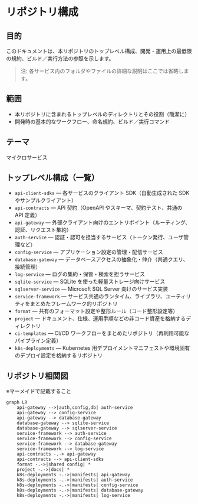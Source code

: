 # リポジトリ構成

## 目的
このドキュメントは、本リポジトリのトップレベル構成、開発・運用上の最低限の規約、ビルド／実行方法の参照を示します。

> 注: 各サービス内のフォルダやファイルの詳細な説明はここでは省略します。

## 範囲
- 本リポジトリに含まれるトップレベルのディレクトリとその役割（簡潔に）
- 開発時の基本的なワークフロー、命名規約、ビルド／実行コマンド

## テーマ

マイクロサービス

## トップレベル構成（一覧）
- `api-client-sdks` — 各サービスのクライアント SDK（自動生成された SDK やサンプルクライアント）
- `api-contracts` — API 契約（OpenAPI やスキーマ、契約テスト、共通の API 定義）
- `api-gateway` — 外部クライアント向けのエントリポイント（ルーティング、認証、リクエスト集約）
- `auth-service` — 認証・認可を担当するサービス（トークン発行、ユーザ管理など）
- `config-service` — アプリケーション設定の管理・配信サービス
- `database-gateway` — データベースアクセスの抽象化・仲介（共通クエリ、接続管理）
- `log-service` — ログの集約・保管・検索を担うサービス
- `sqlite-service` — SQLite を使った軽量ストレージ向けサービス
- `sqlserver-service` — Microsoft SQL Server 向けのサービス実装
- `service-framework` — サービス共通のランタイム、ライブラリ、ユーティリティをまとめたフレームワーク的リポジトリ
- `format` — 共有のフォーマット設定や整形ルール（コード整形設定等）
- `project` — ドキュメント、仕様、運用手順などの非コード資産を格納するディレクトリ
- `ci-templates` — CI/CD ワークフローをまとめたリポジトリ（再利用可能なパイプライン定義）
- `k8s-deployments` — Kubernetes 用デプロイメントマニフェストや環境固有のデプロイ設定を格納するリポジトリ

## リポジトリ相関図
※マーメイドで記載すること

```mermaid
graph LR
	api-gateway -->|auth,config,db| auth-service
	api-gateway --> config-service
	api-gateway --> database-gateway
	database-gateway --> sqlite-service
	database-gateway --> sqlserver-service
	service-framework --> auth-service
	service-framework --> config-service
	service-framework --> database-gateway
	service-framework --> log-service
	api-contracts -.-> api-gateway
	api-contracts --> api-client-sdks
	format -.->|shared config| *
	project -.->|docs| *
	k8s-deployments -.->|manifests| api-gateway
	k8s-deployments -.->|manifests| auth-service
	k8s-deployments -.->|manifests| config-service
	k8s-deployments -.->|manifests| database-gateway
	k8s-deployments -.->|manifests| log-service
```